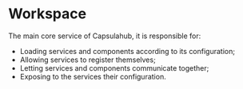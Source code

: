  # Workspace
The main core service of Capsulahub, it is responsible for:
 - Loading services and components according to its configuration;
 - Allowing services to register themselves;
 - Letting services and components communicate together;
 - Exposing to the services their configuration.
 
